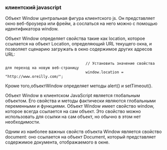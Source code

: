 ### клиентский javascript
Объект Window центральная фигура клиентского js. Он представляет окно веб-броузера или фрейм, а сослаться
на него можно с помощью идентификатора window.

Объект Window определяет свойства такие как location, которое ссылается на объект Location, определяющий
URL текущего окна, и позволяет сценарию загружать в окно содержимое других адресов URL:

                                        // Установить значение свойства для переход на новую веб-страницу
                                        window.location = "http://www.oreilly.com/";

Кроме того,объектWindow определяет методы alert() и setTimeout().

Объект Window в клиентском JavaScript является глобальным объектом. Его свойства и методы фактически являются глобальными переменными и функциями. Объект Window имеет свойство window, которое всегда ссылается на сам объект.
Это свойство можно использовать для ссылки на сам объект, но обычно в этом нет необходимости.

Одним из наиболее важных свойств объекта Window является свойство document: оно ссылается на объект Document, который
представляет содержимое документа, отображаемого в окне.